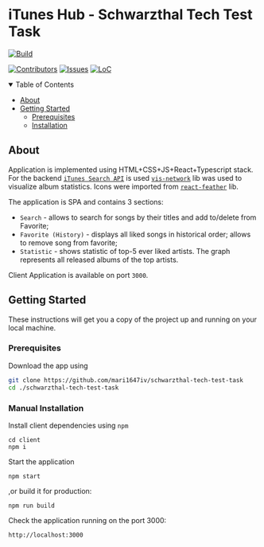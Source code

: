 # iTunes Hub - Schwarzthal Tech Test Task

[![Build][build-shield]][build-url]

[![Contributors][contributors-shield]][contributors-url]
[![Issues][issues-shield]][issues-url]
[![LoC][loc-shield]][loc-url]

<!-- TABLE OF CONTENTS -->
<details open="open">
  <summary>Table of Contents</summary>
  <ul>
    <li><a href="#about">About</a>
    </li>
    <li><a href="#getting_started">Getting Started</a>
      <ul>
        <li><a href="#prerequisites">Prerequisites</a></li>
        <li><a href="#manual-installation">Installation</a></li>
      </ul>
    </li>
  </ul>
</details>

## About <a name = "about"></a>

Application is implemented using HTML+CSS+JS+React+Typescript stack. For the backend [`iTunes Search API`](https://affiliate.itunes.apple.com/resources/documentation/itunes-store-web-service-search-api) is used [`vis-network`](https://github.com/visjs/vis-network) lib was used to visualize album statistics. Icons were imported from [`react-feather`](https://github.com/feathericons/react-feather) lib.

The application is SPA and contains 3 sections:

- `Search` - allows to search for songs by their titles and add to/delete from Favorite;
- `Favorite (History)` - displays all liked songs in historical order; allows to remove song from favorite;
- `Statistic` - shows statistic of top-5 ever liked artists. The graph represents all released albums of the top artists.  

Client Application is available on port `3000`.

## Getting Started <a name = "getting_started"></a>

These instructions will get you a copy of the project up and running on your local machine.

### Prerequisites <a name = "prerequisites"></a>

Download the app using

```bash
git clone https://github.com/mari1647iv/schwarzthal-tech-test-task
cd ./schwarzthal-tech-test-task
```

### Manual Installation <a name = "manual-installation"></a>

Install client dependencies using `npm`

```npm
cd client
npm i
```

Start the application

```npm
npm start
```

,or build it for production:

```npm
npm run build
```
Check the application running on the port 3000:

```
http://localhost:3000
```


<!-- MARKDOWN LINKS & IMAGES -->
<!-- https://www.markdownguide.org/basic-syntax/#reference-style-links -->

[contributors-shield]: https://img.shields.io/github/contributors/mari1647iv/schwarzthal-tech-test-task.svg?style=for-the-badge
[contributors-url]: https://github.com/mari1647iv/schwarzthal-tech-test-task/graphs/contributors
[issues-shield]: https://img.shields.io/github/issues/mari1647iv/schwarzthal-tech-test-task.svg?style=for-the-badge
[issues-url]: https://github.com/mari1647iv/schwarzthal-tech-test-task/issues
[build-shield]: https://forthebadge.com/images/badges/made-with-javascript.svg?style=for-the-badge
[build-url]: https://forthebadge.com
[loc-shield]: https://img.shields.io/tokei/lines/github/mari1647iv/schwarzthal-tech-test-task?style=for-the-badge
[loc-url]: https://github.com/mari1647iv/schwarzthal-tech-test-task
